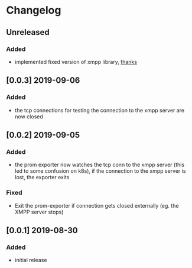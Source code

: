 # Changelog
## Unreleased
### Added 
- implemented fixed version of xmpp library, [thanks](https://github.com/FluuxIO/go-xmpp/issues/107)

## [0.0.3] 2019-09-06
### Added
- the tcp connections for testing the connection to the xmpp server are now closed

## [0.0.2] 2019-09-05
### Added
- the prom exporter now watches the tcp conn to the xmpp server (this led to some confusion on k8s), if the connection to the xmpp server is lost, the exporter exits 

### Fixed
- Exit the prom-exporter if connection gets closed externally (eg. the XMPP server stops)

## [0.0.1] 2019-08-30
### Added
- initial release